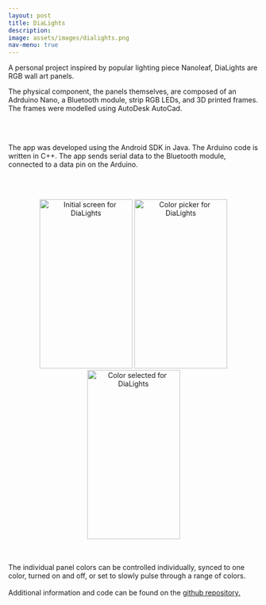 ```yaml
---
layout: post
title: DiaLights
description: 
image: assets/images/dialights.png
nav-menu: true
---
```


<div id="main" class="alt">

<!-- Content -->
A personal project inspired by popular lighting piece Nanoleaf, DiaLights are RGB wall art panels.  

The physical component, the panels themselves, are composed of an Adrduino Nano, a Bluetooth module, strip RGB LEDs, and 3D printed frames. The frames were modelled using AutoDesk AutoCad.

<br>
<br>

The app was developed using the Android SDK in Java. The Arduino code is written in C++. The app sends serial data to the Bluetooth module, connected to a data pin on the Arduino.

<br><br>

<div style="text-align: center; border-top:none;">
    <img src="https://i.imgur.com/4nvSVHA.png" alt="Initial screen for DiaLights" width="187" height="341"/>
    <img src="https://i.imgur.com/IgJpLYa.png" alt="Color picker for DiaLights" width="187" height="341"/>
    <img src="https://i.imgur.com/lSjNPut.png" alt="Color selected for DiaLights" width="187" height="341"/>
</div>

<br><br>
The individual panel colors can be controlled individually, synced to one color, turned on and off, or set to slowly pulse through a range of colors. 
<br><br>
Additional information and code can be found on the <a href="https://github.com/smicklas/DiaLights" style="text-align: center; border-top:none;">github repository.</a>
<br><br>
</div>